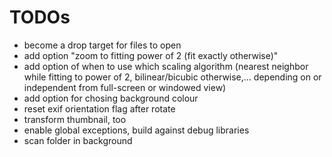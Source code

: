 # TODOs

* become a drop target for files to open
* add option "zoom to fitting power of 2 (fit exactly otherwise)"
* add option of when to use which scaling algorithm (nearest neighbor while fitting to power of 2, bilinear/bicubic otherwise,… depending on or independent from full-screen or windowed view)
* add option for chosing background colour
* reset exif orientation flag after rotate
* transform thumbnail, too
* enable global exceptions, build against debug libraries
* scan folder in background
